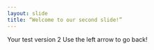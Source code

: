 ```yaml
---
layout: slide
title: “Welcome to our second slide!”
---
```

Your test version 2
Use the left arrow to go back!
